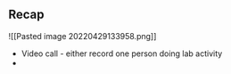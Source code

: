 ## Recap
![[Pasted image 20220429133958.png]]
- Video call - either record one person doing lab activity
- 